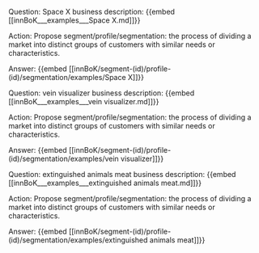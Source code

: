 Question: Space X business description:
{{embed [[innBoK___examples___Space X.md]]}}

Action: Propose segment/profile/segmentation: the process of dividing a market into distinct groups of customers with similar needs or characteristics.

Answer:
{{embed [[innBoK/segment-(id)/profile-(id)/segmentation/examples/Space X]]}}

Question: vein visualizer business description:
{{embed [[innBoK___examples___vein visualizer.md]]}}

Action: Propose segment/profile/segmentation: the process of dividing a market into distinct groups of customers with similar needs or characteristics.

Answer:
{{embed [[innBoK/segment-(id)/profile-(id)/segmentation/examples/vein visualizer]]}}

Question: extinguished animals meat business description:
{{embed [[innBoK___examples___extinguished animals meat.md]]}}

Action: Propose segment/profile/segmentation: the process of dividing a market into distinct groups of customers with similar needs or characteristics.

Answer:
{{embed [[innBoK/segment-(id)/profile-(id)/segmentation/examples/extinguished animals meat]]}}













